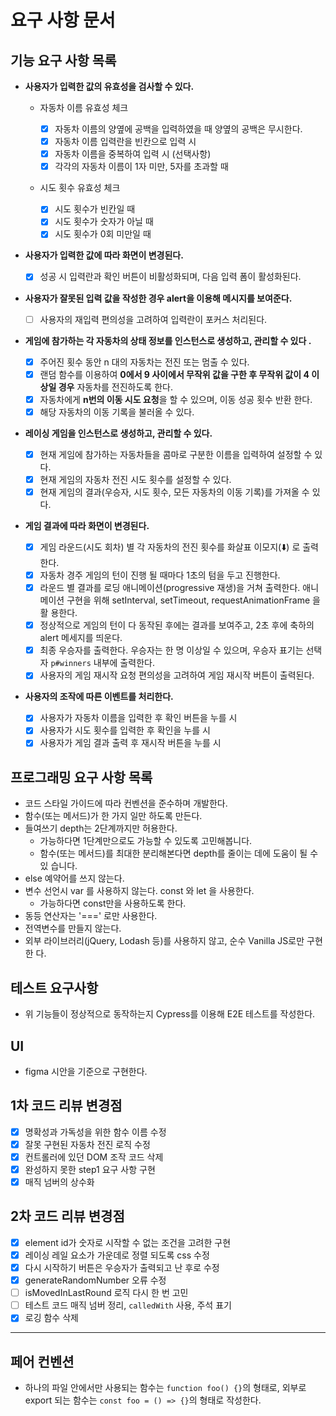 # 요구 사항 문서

## 기능 요구 사항 목록

- **사용자가 입력한 값의 유효성을 검사할 수 있다.**

  - 자동차 이름 유효성 체크

    - [x] 자동차 이름의 양옆에 공백을 입력하였을 때 양옆의 공백은 무시한다.
    - [x] 자동차 이름 입력란을 빈칸으로 입력 시
    - [x] 자동차 이름을 중복하여 입력 시 (선택사항)
    - [x] 각각의 자동차 이름이 1자 미만, 5자를 초과할 때

  - 시도 횟수 유효성 체크
    - [x] 시도 횟수가 빈칸일 때
    - [x] 시도 횟수가 숫자가 아닐 때
    - [x] 시도 횟수가 0회 미만일 때

- **사용자가 입력한 값에 따라 화면이 변경된다.**

  - [x] 성공 시 입력란과 확인 버튼이 비활성화되며, 다음 입력 폼이 활성화된다.

- **사용자가 잘못된 입력 값을 작성한 경우 alert을 이용해 메시지를 보여준다.**

  - [ ] 사용자의 재입력 편의성을 고려하여 입력란이 포커스 처리된다.

- **게임에 참가하는 각 자동차의 상태 정보를 인스턴스로 생성하고, 관리할 수 있다
  .**

  - [x] 주어진 횟수 동안 n 대의 자동차는 전진 또는 멈출 수 있다.
  - [x] 랜덤 함수를 이용하여 **0에서 9 사이에서 무작위 값을 구한 후 무작위 값이
        4 이상일 경우** 자동차를 전진하도록 한다.
  - [x] 자동차에게 **n번의 이동 시도 요청**을 할 수 있으며, 이동 성공 횟수 반환
        한다.
  - [x] 해당 자동차의 이동 기록을 불러올 수 있다.

- **레이싱 게임을 인스턴스로 생성하고, 관리할 수 있다.**

  - [x] 현재 게임에 참가하는 자동차들을 콤마로 구분한 이름을 입력하여 설정할 수
        있다.
  - [x] 현재 게임의 자동차 전진 시도 횟수를 설정할 수 있다.
  - [x] 현재 게임의 결과(우승자, 시도 횟수, 모든 자동차의 이동 기록)를 가져올 수
        있다.

- **게임 결과에 따라 화면이 변경된다.**

  - [x] 게임 라운드(시도 회차) 별 각 자동차의 전진 횟수를 화살표 이모지(️️️⬇️️)
        로 출력한다.
  - [x] 자동차 경주 게임의 턴이 진행 될 때마다 1초의 텀을 두고 진행한다.
  - [x] 라운드 별 결과를 로딩 애니메이션(progressive 재생)을 거쳐 출력한다. 애니
        메이션 구현을 위해 setInterval, setTimeout, requestAnimationFrame 을 활
        용한다.
  - [x] 정상적으로 게임의 턴이 다 동작된 후에는 결과를 보여주고, 2초 후에 축하의
        alert 메세지를 띄운다.
  - [x] 최종 우승자를 출력한다. 우승자는 한 명 이상일 수 있으며, 우승자 표기는
        선택자 `p#winners` 내부에 출력한다.
  - [x] 사용자의 게임 재시작 요청 편의성을 고려하여 게임 재시작 버튼이 출력된다.

- **사용자의 조작에 따른 이벤트를 처리한다.**
  - [x] 사용자가 자동차 이름을 입력한 후 확인 버튼을 누를 시
  - [x] 사용자가 시도 횟수를 입력한 후 확인을 누를 시
  - [x] 사용자가 게임 결과 출력 후 재시작 버튼을 누를 시

## 프로그래밍 요구 사항 목록

- 코드 스타일 가이드에 따라 컨벤션을 준수하며 개발한다.
- 함수(또는 메서드)가 한 가지 일만 하도록 만든다.
- 들여쓰기 depth는 2단계까지만 허용한다.
  - 가능하다면 1단계만으로도 가능할 수 있도록 고민해봅니다.
  - 함수(또는 메서드)를 최대한 분리해본다면 depth를 줄이는 데에 도움이 될 수 있
    습니다.
- else 예약어를 쓰지 않는다.
- 변수 선언시 var 를 사용하지 않는다. const 와 let 을 사용한다.
  - 가능하다면 const만을 사용하도록 한다.
- 동등 연산자는 '===' 로만 사용한다.
- 전역변수를 만들지 않는다.
- 외부 라이브러리(jQuery, Lodash 등)를 사용하지 않고, 순수 Vanilla JS로만 구현한
  다.

## 테스트 요구사항

- 위 기능들이 정상적으로 동작하는지 Cypress를 이용해 E2E 테스트를 작성한다.

## UI

- figma 시안을 기준으로 구현한다.

## 1차 코드 리뷰 변경점

- [x] 명확성과 가독성을 위한 함수 이름 수정
- [x] 잘못 구현된 자동차 전진 로직 수정
- [x] 컨트롤러에 있던 DOM 조작 코드 삭제
- [x] 완성하지 못한 step1 요구 사항 구현
- [x] 매직 넘버의 상수화

## 2차 코드 리뷰 변경점

- [x] element id가 숫자로 시작할 수 없는 조건을 고려한 구현
- [x] 레이싱 레일 요소가 가운데로 정렬 되도록 css 수정
- [x] 다시 시작하기 버튼은 우승자가 출력되고 난 후로 수정
- [x] generateRandomNumber 오류 수정
- [ ] isMovedInLastRound 로직 다시 한 번 고민
- [ ] 테스트 코드 매직 넘버 정리, `calledWith` 사용, 주석 표기
- [x] 로깅 함수 삭제

---

## 페어 컨벤션

- 하나의 파일 안에서만 사용되는 함수는 `function foo() {}`의 형태로, 외부로
  export 되는 함수는 `const foo = () => {}`의 형태로 작성한다.
